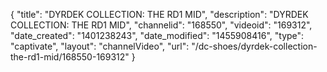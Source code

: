 {
    "title": "DYRDEK COLLECTION: THE RD1 MID",
    "description": "DYRDEK COLLECTION: THE RD1 MID",
    "channelid": "168550",
    "videoid": "169312",
    "date_created": "1401238243",
    "date_modified": "1455908416",
    "type": "captivate",
    "layout": "channelVideo",
    "url": "\/dc-shoes\/dyrdek-collection-the-rd1-mid\/168550-169312"
}